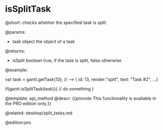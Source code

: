 isSplitTask
=============

@short:
	checks whether the specified task is split

@params:

- task		object			the object of a task

@returns:
- isSplit		boolean			true, if the task is split, false otherwise

@example:

var task = gantt.getTask(13);
// --> { id: 13, render:"split", text: "Task #2", ...}

if(gantt.isSplitTask(task)){
  // do something
}


@template:	api_method
@descr:
{{pronote This functionality is available in the PRO edition only.}}


@related:
desktop/split_tasks.md

@edition:pro